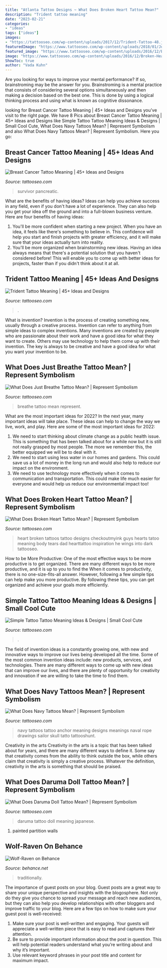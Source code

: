 ```yaml
---
title: "Atlanta Tattoo Designs ~ What Does Broken Heart Tattoo Mean?"
description: "Trident tattoo meaning"
date: "2023-02-21"
categories:
- "ideas"
tags: ["ideas"]
images:
- "https://tattooseo.com/wp-content/uploads/2017/12/Trident-Tattoo-48.jpg"
featuredImage: "https://www.tattooseo.com/wp-content/uploads/2018/01/Just-Breathe-Tattoo-11.jpg"
featured_image: "https://www.tattooseo.com/wp-content/uploads/2016/12/Broken-Heart-Tattoos-2.jpg"
image: "https://www.tattooseo.com/wp-content/uploads/2016/12/Broken-Heart-Tattoos-2.jpg"
ShowToc: true
author: "Vada Kuhn"
---
```



Are you looking for ways to improve your mental performance? If so, brainstroming may be the answer for you. Brainstroming is a mental practice that consists of considering several options simultaneously and then making a decision based on the best one. This is done by using a logical thinking process and using what is known as cognitive dissonance.

	

		
looking for Breast Cancer Tattoo Meaning | 45+ Ideas and Designs you've visit to the right page. We have 8 Pics about Breast Cancer Tattoo Meaning | 45+ Ideas and Designs like Simple Tattoo Tattoo Meaning Ideas &amp; Designs | Small Cool Cute, What Does Navy Tattoos Mean? | Represent Symbolism and also What Does Navy Tattoos Mean? | Represent Symbolism. Here you go:
		
    
## Breast Cancer Tattoo Meaning | 45+ Ideas And Designs

<img loading=lazy src="https://www.tattooseo.com/wp-content/uploads/2016/03/Breast-Cancer-Tattoos-12.jpg" onerror="this.onerror=null;this.src='https://tse2.mm.bing.net/th?id=OIP.rbmAY05E36vT3hunmGuFWQAAAA&amp;pid=15.1';" alt="Breast Cancer Tattoo Meaning | 45+ Ideas and Designs">

_Source: tattooseo.com_

>survivor pancreatic. 

	

What are the benefits of having ideas?
Ideas can help you achieve success in any field, even if you don't have a lot of experience. They can also help you get your idea off the ground and into a full-blown business venture. Here are four benefits of having ideas: 
1. You'll be more confident when starting a new project. When you have an idea, it feels like there's something to believe in. This confidence will help you start and finish projects with greater efficiency, and it will make sure that your ideas actually turn into reality. 
2. You'll be more organized when brainstorming new ideas. Having an idea always means that there's a potential solution that you haven't considered before! This will enable you to come up with better ideas for projects, faster than if you didn't think about it at all. 

    
## Trident Tattoo Meaning | 45+ Ideas And Designs

<img loading=lazy src="https://tattooseo.com/wp-content/uploads/2017/12/Trident-Tattoo-48.jpg" onerror="this.onerror=null;this.src='https://tse1.mm.bing.net/th?id=OIP.Ap-C9zZzW6gEQ9WknW0TMAAAAA&amp;pid=15.1';" alt="Trident Tattoo Meaning | 45+ Ideas and Designs">

_Source: tattooseo.com_

>. 

	

What is invention?
Invention is the process of creating something new, usually through a creative process. Invention can refer to anything from simple ideas to complex inventions. Many inventions are created by people who are passionate about their work and have a good idea for what they want to create. Others may use technology to help them come up with their invention. The key is always to be creative and have a good idea for what you want your invention to be.

    
## What Does Just Breathe Tattoo Mean? | Represent Symbolism

<img loading=lazy src="https://www.tattooseo.com/wp-content/uploads/2018/01/Just-Breathe-Tattoo-11.jpg" onerror="this.onerror=null;this.src='https://tse4.mm.bing.net/th?id=OIP.mhJiMm4pWL_BDHxzyNn_5wAAAA&amp;pid=15.1';" alt="What Does Just Breathe Tattoo Mean? | Represent Symbolism">

_Source: tattooseo.com_

>breathe tattoo mean represent. 

	

What are the most important ideas for 2022?
In the next year, many important ideas will take place. These ideas can help to change the way we live, work, and play. Here are some of the most important ideas for 2022:
1. We need to start thinking about climate change as a public health issue. This is something that has been talked about for a while now but it is still not really grasped by most people. The more we remember this, the better equipped we will be to deal with it.
2. We need to start using less water in our homes and gardens. This could save us a lot of money in the long run and would also help to reduce our impact on the environment.
3. We need to use technology more effectively when it comes to communication and transportation. This could make life much easier for everyone and would help us reduce our environmental impact too!

    
## What Does Broken Heart Tattoo Mean? | Represent Symbolism

<img loading=lazy src="https://www.tattooseo.com/wp-content/uploads/2016/12/Broken-Heart-Tattoos-2.jpg" onerror="this.onerror=null;this.src='https://tse1.mm.bing.net/th?id=OIP.yP2K7xYAp1zFsCCpSbWaCwAAAA&amp;pid=15.1';" alt="What Does Broken Heart Tattoo Mean? | Represent Symbolism">

_Source: tattooseo.com_

>heart broken tattoos tattoo designs checkoutmyink guys hearts tatoo meaning body tears dad hearttattoo inspiration he wings into dark tattooseo. 

	

How to be More Productive: One of the most effective ways to be more productive is to get organized. There are many different ways to be more productive, and it is up to you to find the
When it comes to productivity, there is no one-size-fits-all answer. However, following a few simple tips can help make you more productive. By following these tips, you can get organized and achieve your goals more efficiently.

    
## Simple Tattoo Tattoo Meaning Ideas &amp; Designs | Small Cool Cute

<img loading=lazy src="https://www.tattooseo.com/wp-content/uploads/2017/09/simple-tattoos-18.jpg" onerror="this.onerror=null;this.src='https://tse4.mm.bing.net/th?id=OIP._8hIw1v1WBW31CnTxdcnKgHaJ3&amp;pid=15.1';" alt="Simple Tattoo Tattoo Meaning Ideas &amp; Designs | Small Cool Cute">

_Source: tattooseo.com_

>. 

	

The field of invention ideas is a constantly growing one, with new and innovative ways to improve our lives being developed all the time. Some of the most common invention ideas include: new products, services, and technologies. There are many different ways to come up with new ideas that can improve our lives, and there are plenty of opportunity for creativity and innovation if we are willing to take the time to find them.

    
## What Does Navy Tattoos Mean? | Represent Symbolism

<img loading=lazy src="https://www.tattooseo.com/wp-content/uploads/2018/04/Navy-Tattoo-Meaning-30.jpg" onerror="this.onerror=null;this.src='https://tse4.mm.bing.net/th?id=OIP.i204hufUB6S1K8qFVCYXSAAAAA&amp;pid=15.1';" alt="What Does Navy Tattoos Mean? | Represent Symbolism">

_Source: tattooseo.com_

>navy tattoos tattoo anchor meaning designs meanings naval rope drawings sailor skull tatto tattooshunt. 

	

Creativity in the arts
Creativity in the arts is a topic that has been talked about for years, and there are many different ways to define it. Some say that creativity comes from the ability to think outside the box, while others claim that creativity is simply a creative process. Whatever the definition, creativity in the arts is something that should be praised.

    
## What Does Daruma Doll Tattoo Mean? | Represent Symbolism

<img loading=lazy src="https://www.tattooseo.com/wp-content/uploads/2017/02/Daruma-Doll-Tattoo-Meaning-6.jpg" onerror="this.onerror=null;this.src='https://tse2.mm.bing.net/th?id=OIP.v8A5Rg4Dbazq19c6F6kPEgAAAA&amp;pid=15.1';" alt="What Does Daruma Doll Tattoo Mean? | Represent Symbolism">

_Source: tattooseo.com_

>daruma tattoo doll meaning japanese. 

	

1. painted partition walls

    
## Wolf-Raven On Behance

<img loading=lazy src="https://mir-s3-cdn-cf.behance.net/project_modules/1400/d221f575360585.5c4a25cbdb5db.jpg" onerror="this.onerror=null;this.src='https://tse3.mm.bing.net/th?id=OIP.Acg0r_oFE3zCyr6KtQadFwHaKp&amp;pid=15.1';" alt="Wolf-Raven on Behance">

_Source: behance.net_

>traditionally. 

	

The importance of guest posts on your blog.
Guest posts are a great way to share your unique perspective and insights with the blogosphere. Not only do they give you chance to spread your message and reach new audiences, but they can also help you develop relationships with other bloggers and improve traffic to your blog. Here are a few tips on how to make sure your guest post is well-received: 
1. Make sure your post is well-written and engaging. Your guests will appreciate a well-written piece that is easy to read and captures their attention. 
2. Be sure to provide important information about the post in question. This will help potential readers understand what you’re writing about and why it’s important. 
3. Use relevant keyword phrases in your post title and content for maximum impact.

